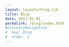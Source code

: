 ```yaml
---
layout: layouts/blog.njk
title: Blog
date: 2017-01-01
permalink: /blog/index.html
#eleventyNavigation:
#  key: Blog
#  order: 2
---
```

